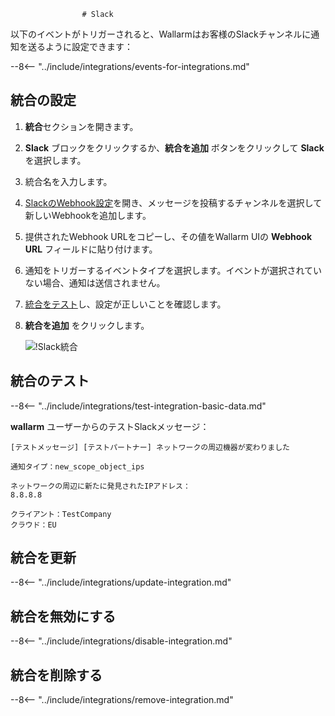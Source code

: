 					# Slack

以下のイベントがトリガーされると、Wallarmはお客様のSlackチャンネルに通知を送るように設定できます：

--8<-- "../include/integrations/events-for-integrations.md"

## 統合の設定

1. **統合**セクションを開きます。
2. **Slack** ブロックをクリックするか、**統合を追加** ボタンをクリックして **Slack** を選択します。
3. 統合名を入力します。
4. [SlackのWebhook設定](https://my.slack.com/services/new/incoming-webhook/)を開き、メッセージを投稿するチャンネルを選択して新しいWebhookを追加します。
5. 提供されたWebhook URLをコピーし、その値をWallarm UIの **Webhook URL** フィールドに貼り付けます。
6. 通知をトリガーするイベントタイプを選択します。イベントが選択されていない場合、通知は送信されません。
7. [統合をテスト](#統合のテスト)し、設定が正しいことを確認します。
8. **統合を追加** をクリックします。

      ![!Slack統合](../../../images/user-guides/settings/integrations/add-slack-integration.png)

## 統合のテスト

--8<-- "../include/integrations/test-integration-basic-data.md"

**wallarm** ユーザーからのテストSlackメッセージ：

```
[テストメッセージ] [テストパートナー] ネットワークの周辺機器が変わりました

通知タイプ：new_scope_object_ips

ネットワークの周辺に新たに発見されたIPアドレス：
8.8.8.8

クライアント：TestCompany
クラウド：EU
```

## 統合を更新

--8<-- "../include/integrations/update-integration.md"

## 統合を無効にする

--8<-- "../include/integrations/disable-integration.md"

## 統合を削除する

--8<-- "../include/integrations/remove-integration.md"